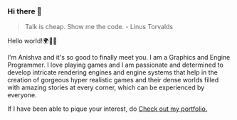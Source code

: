 ### Hi there 👋

> Talk is cheap. Show me the code. - Linus Torvalds

Hello world!:earth_africa::wave::wave:

I'm Anishva and it's so good to finally meet you. I am a Graphics and Engine Programmer. I love playing games and I am passionate and determined to develop intricate rendering engines and engine systems that help in the creation of gorgeous hyper realistic games and their dense worlds filled with amazing stories at every corner, which can be experienced by everyone.

If I have been able to pique your interest, do [Check out my portfolio.](https://www.anishvabardhan.com)


<!--
**anishvabardhan/anishvabardhan** is a ✨ _special_ ✨ repository because its `README.md` (this file) appears on your GitHub profile.

Here are some ideas to get you started:

- 🔭 I’m currently working on ...
- 🌱 I’m currently learning ...
- 👯 I’m looking to collaborate on ...
- 🤔 I’m looking for help with ...
- 💬 Ask me about ...
- 📫 How to reach me: ...
- 😄 Pronouns: ...
- ⚡ Fun fact: ...
-->
